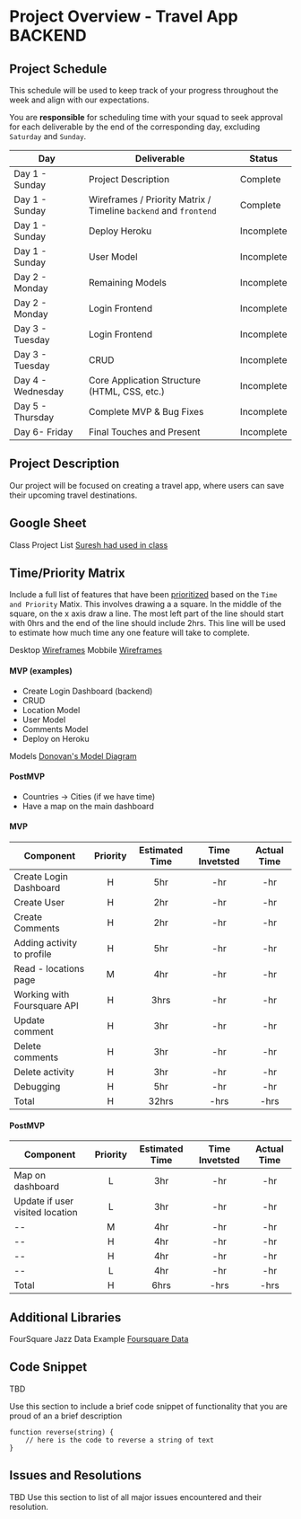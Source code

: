 # Project Overview - Travel App BACKEND

## Project Schedule

This schedule will be used to keep track of your progress throughout the week and align with our expectations.  

You are **responsible** for scheduling time with your squad to seek approval for each deliverable by the end of the corresponding day, excluding `Saturday` and `Sunday`.

|  Day | Deliverable | Status
|---|---| ---|
|Day 1 - Sunday| Project Description | Complete
|Day 1 - Sunday| Wireframes / Priority Matrix / Timeline `backend` and `frontend`| Complete
|Day 1 - Sunday| Deploy Heroku | Incomplete
|Day 1 - Sunday| User Model | Incomplete
|Day 2 - Monday| Remaining Models | Incomplete
|Day 2 - Monday| Login Frontend | Incomplete
|Day 3 - Tuesday| Login Frontend | Incomplete
|Day 3 - Tuesday| CRUD | Incomplete
|Day 4 - Wednesday| Core Application Structure (HTML, CSS, etc.) | Incomplete
|Day 5 - Thursday| Complete MVP & Bug Fixes | Incomplete
|Day 6- Friday| Final Touches and Present | Incomplete

## Project Description

Our project will be focused on creating a travel app, where users can save their upcoming travel destinations. 


## Google Sheet

Class Project List [Suresh had used in class](https://docs.google.com/spreadsheets/d/1GKj0dpDS6maIhMR8e5oU5CzS_rvlJuWESEXH36iDz6Q/edit#gid=0) 


## Time/Priority Matrix 

Include a full list of features that have been [prioritized](https://res.cloudinary.com/doaftkgbv/image/upload/v1583773146/ValueVSComplexity_u2inhx.png) based on the `Time and Priority` Matix.  This involves drawing a a square.  In the middle of the square, on the x axis draw a line.  The most left part of the line should start with 0hrs and the end of the line should include 2hrs.  This line will be used to estimate how much time any one feature will take to complete. 

Desktop [Wireframes](https://res.cloudinary.com/techhire/image/upload/v1598211291/Vacation_-_Social_Platform_Desktop_uduwbw.png) 
Mobbile [Wireframes](https://res.cloudinary.com/techhire/image/upload/v1598211300/Vacation_-_Social_Platform_Mobile_nzu6p3.png) 


#### MVP (examples)

- Create Login Dashboard (backend)
- CRUD 
- Location Model
- User Model
- Comments Model
- Deploy on Heroku

Models [Donovan's Model Diagram](https://res.cloudinary.com/techhire/image/upload/v1598206213/image_10_p5yeha.png) 

#### PostMVP 

- Countries -> Cities (if we have time)
- Have a map on the main dashboard 


#### MVP
| Component | Priority | Estimated Time | Time Invetsted | Actual Time |
| --- | :---: |  :---: | :---: | :---: |
| Create Login Dashboard | H | 5hr | -hr | -hr|
| Create User | H | 2hr | -hr | -hr|
| Create Comments | H | 2hr | -hr | -hr|
| Adding activity to profile | H | 5hr| -hr | -hr |
| Read - locations page| M | 4hr | -hr | -hr|
| Working with Foursquare API | H | 3hrs| -hr | -hr |
| Update comment | H | 3hr | -hr | -hr|
| Delete comments  | H | 3hr | -hr | -hr|
| Delete activity  | H | 3hr | -hr | -hr|
| Debugging  | H | 5hr | -hr | -hr|
| Total | H | 32hrs| -hrs | -hrs |

#### PostMVP
| Component | Priority | Estimated Time | Time Invetsted | Actual Time |
| --- | :---: |  :---: | :---: | :---: |
| Map on dashboard | L | 3hr | -hr | -hr|
| Update if user visited location | L | 3hr | -hr | -hr|
| --| M | 4hr | -hr | -hr|
| -- | H | 4hr | -hr | -hr|
| -- | H | 4hr | -hr | -hr|
| -- | L | 4hr | -hr | -hr|
| Total | H | 6hrs| -hrs | -hrs |

## Additional Libraries
FourSquare Jazz Data Example [Foursquare Data](https://api.foursquare.com/v2/venues/explore?near=manhattan&query=jazz&client_id=CLEV0SVE4QAHHRBL4JAAVYNQ1UVMEBBM1VX3GEKF0V4W2HDV&client_secret=TI4DZ2Y34A5CZKICHQTE0BLB3KM5XP2CJYCXQRN34OGG2THS&v=20200624) 
 

## Code Snippet

TBD

Use this section to include a brief code snippet of functionality that you are proud of an a brief description  

```
function reverse(string) {
	// here is the code to reverse a string of text
}
```

## Issues and Resolutions

TBD
 Use this section to list of all major issues encountered and their resolution.

